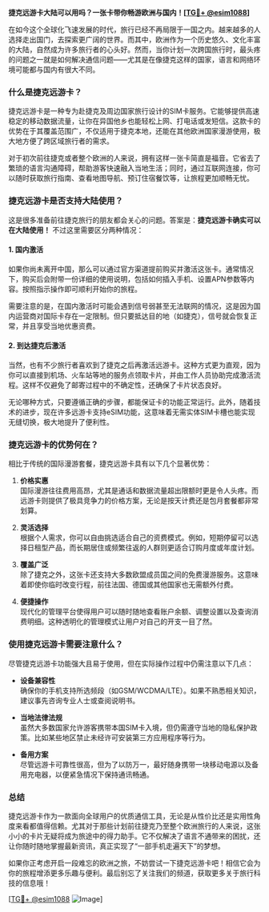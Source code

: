 **捷克远游卡大陆可以用吗？一张卡带你畅游欧洲与国内！[[TG💪+ @esim1088](https://t.me/s/esim1088)]**

在如今这个全球化飞速发展的时代，旅行已经不再局限于一国之内。越来越多的人选择走出国门，去探索更广阔的世界。而其中，欧洲作为一个历史悠久、文化丰富的大陆，自然成为许多旅行者的心头好。然而，当你计划一次跨国旅行时，最头疼的问题之一就是如何解决通信问题——尤其是在像捷克这样的国家，语言和网络环境可能都与国内有很大不同。

### **什么是捷克远游卡？**

捷克远游卡是一种专为赴捷克及周边国家旅行设计的SIM卡服务。它能够提供高速稳定的移动数据流量，让你在异国他乡也能轻松上网、打电话或发短信。这款卡的优势在于其覆盖范围广，不仅适用于捷克本地，还能在其他欧洲国家漫游使用，极大地方便了跨区域旅行者的需求。

对于初次前往捷克或者整个欧洲的人来说，拥有这样一张卡简直是福音。它省去了繁琐的语言沟通障碍，帮助游客快速融入当地生活；同时，通过互联网连接，你可以随时获取旅行指南、查看地图导航、预订住宿餐饮等，让旅程更加顺畅无忧。

### **捷克远游卡是否支持大陆使用？**

这是很多准备前往捷克旅行的朋友都会关心的问题。答案是：**捷克远游卡确实可以在大陆使用！** 不过这里需要区分两种情况：

#### **1. 国内激活**
如果你尚未离开中国，那么可以通过官方渠道提前购买并激活这张卡。通常情况下，购买后会附带一份详细的使用说明，包括如何插入手机、设置APN参数等内容。按照指示操作即可顺利开始你的旅程。

需要注意的是，在国内激活时可能会遇到信号弱甚至无法联网的情况，这是因为国内运营商对国际卡存在一定限制。但只要抵达目的地（如捷克），信号就会恢复正常，并且享受当地优惠资费。

#### **2. 到达捷克后激活**
当然，也有不少旅行者喜欢到了捷克之后再激活远游卡。这种方式更为直观，因为你可以直接到机场、火车站等地的服务点领取卡片，并由工作人员协助完成激活流程。这样不仅避免了邮寄过程中的不确定性，还确保了卡片状态良好。

无论哪种方式，只要遵循正确的步骤，都能保证卡的功能正常运行。此外，随着技术的进步，现在许多远游卡支持eSIM功能，这意味着无需实体SIM卡槽也能实现无缝切换，极大地提升了便利性。

### **捷克远游卡的优势何在？**

相比于传统的国际漫游套餐，捷克远游卡具有以下几个显著优势：

1. **价格实惠**  
   国际漫游往往费用高昂，尤其是通话和数据流量超出限额时更是令人头疼。而远游卡则提供了极具竞争力的价格方案，无论是按天计费还是包月套餐都非常划算。

2. **灵活选择**  
   根据个人需求，你可以自由挑选适合自己的资费模式。例如，短期停留可以选择日租型产品，而长期居住或频繁往返的人群则更适合订购月度或年度计划。

3. **覆盖广泛**  
   除了捷克之外，这张卡还支持大多数欧盟成员国之间的免费漫游服务。这意味着即使你临时改变行程，前往法国、德国或其他国家也无需额外付费。

4. **便捷操作**  
   现代化的管理平台使得用户可以随时随地查看账户余额、调整设置以及查询消费明细。这种透明化的管理模式让用户对自己的开支一目了然。

### **使用捷克远游卡需要注意什么？**

尽管捷克远游卡功能强大且易于使用，但在实际操作过程中仍需注意以下几点：

- **设备兼容性**  
  确保你的手机支持所选频段（如GSM/WCDMA/LTE）。如果不熟悉相关知识，建议事先咨询专业人士或查阅说明书。

- **当地法律法规**  
  虽然大多数国家允许游客携带本国SIM卡入境，但仍需遵守当地的隐私保护政策。比如某些地区禁止未经许可安装第三方应用程序等行为。

- **备用方案**  
  尽管远游卡可靠性很高，但为了以防万一，最好随身携带一块移动电源以及备用充电器，以便紧急情况下保持通讯畅通。

### **总结**

捷克远游卡作为一款面向全球用户的优质通信工具，无论是从性价比还是实用性角度来看都值得信赖。尤其对于那些计划前往捷克乃至整个欧洲旅行的人来说，这张小小的卡片无疑将成为旅途中的得力助手。它不仅解决了语言不通带来的困扰，还让你随时随地掌握最新资讯，真正实现了“一部手机走遍天下”的梦想。

如果你正考虑开启一段难忘的欧洲之旅，不妨尝试一下捷克远游卡吧！相信它会为你的旅程增添更多乐趣与便利。最后别忘了关注我们的频道，获取更多关于旅行科技的信息哦！

[[TG💪+ @esim1088](https://t.me/s/esim1088) ![Image](https://i.postimg.cc/4NQfJmqS/Snipaste-2025-05-13-00-14-12.png)]